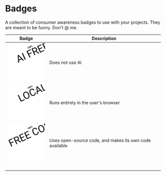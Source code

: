 # Badges

A collection of consumer awareness badges to use with your projects. They are meant to be funny. Don't @ me.

| Badge                                                                                                                          | Description                                             |
| ------------------------------------------------------------------------------------------------------------------------------ | ------------------------------------------------------- |
| ![AI Free](./BadgeAiFree.svg)                                                                                                  | Does not use AI                                         |
| ![Local](./BadgeLocal.svg)                                                                                                     | Runs entirely in the user's browser                     |
| ![Free Code](./BadgeOpenSource.svg)                                                                                            | Uses open-source code, and makes its own code available |
| &nbsp;&nbsp;&nbsp;&nbsp;&nbsp;&nbsp;&nbsp;&nbsp;&nbsp;&nbsp;&nbsp;&nbsp;&nbsp;&nbsp;&nbsp;&nbsp;&nbsp;&nbsp;&nbsp;&nbsp;&nbsp; |                                                         |
